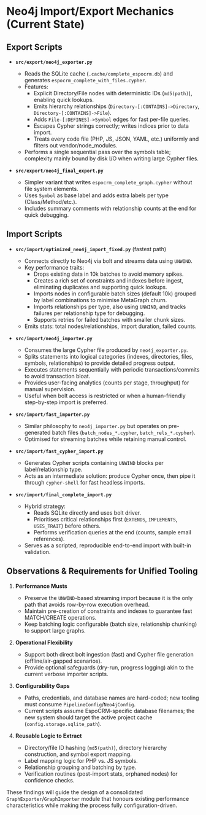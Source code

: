 # Neo4j Import/Export Mechanics (Current State)

## Export Scripts

- **`src/export/neo4j_exporter.py`**
  - Reads the SQLite cache (`.cache/complete_espocrm.db`) and generates `espocrm_complete_with_files.cypher`.
  - Features:
    - Explicit Directory/File nodes with deterministic IDs (`md5(path)`), enabling quick lookups.
    - Emits hierarchy relationships (`Directory-[:CONTAINS]->Directory`, `Directory-[:CONTAINS]->File`).
    - Adds `File-[:DEFINES]->Symbol` edges for fast per-file queries.
    - Escapes Cypher strings correctly; writes indices prior to data import.
    - Treats every code file (PHP, JS, JSON, YAML, etc.) uniformly and filters out vendor/node_modules.
  - Performs a single sequential pass over the symbols table; complexity mainly bound by disk I/O when writing large Cypher files.

- **`src/export/neo4j_final_export.py`**
  - Simpler variant that writes `espocrm_complete_graph.cypher` without file system elements.
  - Uses `Symbol` as base label and adds extra labels per type (Class/Method/etc.).
  - Includes summary comments with relationship counts at the end for quick debugging.

## Import Scripts

- **`src/import/optimized_neo4j_import_fixed.py`** (fastest path)
  - Connects directly to Neo4j via bolt and streams data using `UNWIND`.
  - Key performance traits:
    - Drops existing data in 10k batches to avoid memory spikes.
    - Creates a rich set of constraints and indexes before ingest, eliminating duplicates and supporting quick lookups.
    - Imports nodes in configurable batch sizes (default 10k) grouped by label combinations to minimise MetaGraph churn.
    - Imports relationships per type, also using `UNWIND`, and tracks failures per relationship type for debugging.
    - Supports retries for failed batches with smaller chunk sizes.
  - Emits stats: total nodes/relationships, import duration, failed counts.

- **`src/import/neo4j_importer.py`**
  - Consumes the large Cypher file produced by `neo4j_exporter.py`.
  - Splits statements into logical categories (indexes, directories, files, symbols, relationships) to provide detailed progress output.
  - Executes statements sequentially with periodic transactions/commits to avoid transaction bloat.
  - Provides user-facing analytics (counts per stage, throughput) for manual supervision.
  - Useful when bolt access is restricted or when a human-friendly step-by-step import is preferred.

- **`src/import/fast_importer.py`**
  - Similar philosophy to `neo4j_importer.py` but operates on pre-generated batch files (`batch_nodes_*.cypher`, `batch_rels_*.cypher`).
  - Optimised for streaming batches while retaining manual control.

- **`src/import/fast_cypher_import.py`**
  - Generates Cypher scripts containing `UNWIND` blocks per label/relationship type.
  - Acts as an intermediate solution: produce Cypher once, then pipe it through `cypher-shell` for fast headless imports.

- **`src/import/final_complete_import.py`**
  - Hybrid strategy:
    - Reads SQLite directly and uses bolt driver.
    - Prioritises critical relationships first (`EXTENDS`, `IMPLEMENTS`, `USES_TRAIT`) before others.
    - Performs verification queries at the end (counts, sample email references).
  - Serves as a scripted, reproducible end-to-end import with built-in validation.

## Observations & Requirements for Unified Tooling

1. **Performance Musts**
   - Preserve the `UNWIND`-based streaming import because it is the only path that avoids row-by-row execution overhead.
   - Maintain pre-creation of constraints and indexes to guarantee fast MATCH/CREATE operations.
   - Keep batching logic configurable (batch size, relationship chunking) to support large graphs.

2. **Operational Flexibility**
   - Support both direct bolt ingestion (fast) and Cypher file generation (offline/air-gapped scenarios).
   - Provide optional safeguards (dry-run, progress logging) akin to the current verbose importer scripts.

3. **Configurability Gaps**
   - Paths, credentials, and database names are hard-coded; new tooling must consume `PipelineConfig`/`Neo4jConfig`.
   - Current scripts assume EspoCRM-specific database filenames; the new system should target the active project cache (`config.storage.sqlite_path`).

4. **Reusable Logic to Extract**
   - Directory/file ID hashing (`md5(path)`), directory hierarchy construction, and symbol export mapping.
   - Label mapping logic for PHP vs. JS symbols.
   - Relationship grouping and batching by type.
   - Verification routines (post-import stats, orphaned nodes) for confidence checks.

These findings will guide the design of a consolidated `GraphExporter`/`GraphImporter` module that honours existing performance characteristics while making the process fully configuration-driven.
